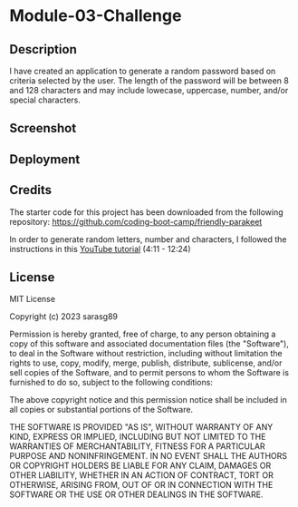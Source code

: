 # Module-03-Challenge

## Description

I have created an application to generate a random password based on criteria selected by the user. The length of the password will be between 8 and 128 characters and may include lowecase, uppercase, number, and/or special characters. 

## Screenshot

## Deployment

## Credits

The starter code for this project has been downloaded from the following repository: https://github.com/coding-boot-camp/friendly-parakeet

In order to generate random letters, number and characters, I followed the instructions in this [YouTube tutorial](https://www.youtube.com/watch?v=duNmhKgtcsI&ab_channel=TraversyMedia) (4:11 - 12:24)

## License

MIT License

Copyright (c) 2023 sarasg89

Permission is hereby granted, free of charge, to any person obtaining a copy
of this software and associated documentation files (the "Software"), to deal
in the Software without restriction, including without limitation the rights
to use, copy, modify, merge, publish, distribute, sublicense, and/or sell
copies of the Software, and to permit persons to whom the Software is
furnished to do so, subject to the following conditions:

The above copyright notice and this permission notice shall be included in all
copies or substantial portions of the Software.

THE SOFTWARE IS PROVIDED "AS IS", WITHOUT WARRANTY OF ANY KIND, EXPRESS OR
IMPLIED, INCLUDING BUT NOT LIMITED TO THE WARRANTIES OF MERCHANTABILITY,
FITNESS FOR A PARTICULAR PURPOSE AND NONINFRINGEMENT. IN NO EVENT SHALL THE
AUTHORS OR COPYRIGHT HOLDERS BE LIABLE FOR ANY CLAIM, DAMAGES OR OTHER
LIABILITY, WHETHER IN AN ACTION OF CONTRACT, TORT OR OTHERWISE, ARISING FROM,
OUT OF OR IN CONNECTION WITH THE SOFTWARE OR THE USE OR OTHER DEALINGS IN THE
SOFTWARE.
